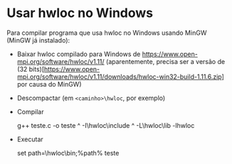 # Usar hwloc no Windows

Para compilar programa que usa hwloc no Windows usando MinGW (MinGW já instalado):

- Baixar hwloc compilado para Windows de https://www.open-mpi.org/software/hwloc/v1.11/
(aparentemente, precisa ser a versão de
(32 bits)[https://www.open-mpi.org/software/hwloc/v1.11/downloads/hwloc-win32-build-1.11.6.zip] por causa do MinGW)
- Descompactar (em `<caminho>\hwloc`, por exemplo)
- Compilar

    g++ teste.c -o teste ^
    -I<caminho>\hwloc\include ^
    -L<caminho>\hwloc\lib -lhwloc

- Executar

    set path=<caminho>\hwloc\bin;%path%
    teste
